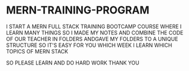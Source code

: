 # MERN-TRAINING-PROGRAM

I START A MERN FULL STACK TRAINING BOOTCAMP COURSE WHERE I LEARN MANY THINGS SO I MADE MY NOTES AND COMBINE THE CODE OF OUR TEACHER IN FOLDERS ANDGAVE MY FOLDERS TO A UNIQUE STRUCTURE SO IT'S EASY FOR YOU WHICH WEEK I LEARN WHICH TOPICS OF MERN STACK 

SO PLEASE LEARN AND DO HARD WORK
THANK YOU
